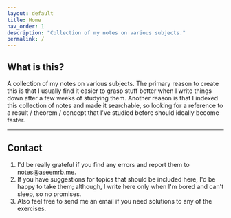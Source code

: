 ```yaml
---
layout: default
title: Home
nav_order: 1
description: "Collection of my notes on various subjects."
permalink: /
---
```


## What is this?
A collection of my notes on various subjects. The primary reason to create this is that I usually find it easier to grasp stuff better when I write things down after a few weeks of studying them. Another reason is that I indexed this collection of notes and made it searchable, so looking for a reference to a result / theorem / concept that I've studied before should ideally become faster.

---

## Contact
1. I'd be really grateful if you find any errors and report them to [notes@aseemrb.me](mailto:notes@aseemrb.me).
2. If you have suggestions for topics that should be included here, I'd be happy to take them; although, I write here only when I'm bored and can't sleep, so no promises.
3. Also feel free to send me an email if you need solutions to any of the exercises.